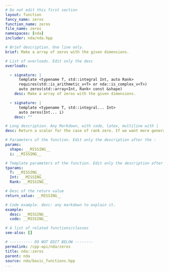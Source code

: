 ```yaml
---
# Do not edit this first section
layout: function
fancy_name: zeros
function_name: zeros
file_name: zeros
namespaces: [nda]
includer: nda/nda.hpp

# Brief description. One line only.
brief: Make a array of zeros with the given dimensions.

# List of overloads. Edit only the desc
overloads:

  - signature: |
      template <typename T, std::integral Int, auto Rank>
      requires(std::is_arithmetic_v<T> or nda::is_complex_v<T>)
      auto zeros(std::array<Int, Rank> const &shape)
    desc: Make a array of zeros with the given dimensions.

  - signature: |
      template <typename T, std::integral... Int>
      auto zeros(Int... i)
    desc: ""

# Long description. Any Markdown, with code, latex, multiline with |
desc: Return a scalar for the case of rank zero. If we want more general array, use the static factory zeros [See also]

# Parameters of the function. Edit only the description after the :
params:
  shape: __MISSING__
  i: __MISSING__

# Template parameters of the function. Edit only the description after the :
tparams:
  T: __MISSING__
  Int: __MISSING__
  Rank: __MISSING__

# Desc of the return value
return_value: __MISSING__

# Code example. desc: any markdown to explain it.
example:
  desc: __MISSING__
  code: __MISSING__

# A list of related functions/classes
see-also: []

# ---------- DO NOT EDIT BELOW --------
permalink: /cpp-api/nda/zeros
title: nda::zeros
parent: nda
source: nda/basic_functions.hpp
...
```


